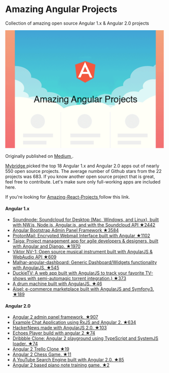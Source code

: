 # Amazing Angular Projects
Collection of amazing open source Angular 1.x & Angular 2.0 projects

<a href="https://medium.mybridge.co/18-amazing-open-source-angular-projects-dd9e81d921ee"> <img src="7.png" width="800" alt="Mybridge Medium"></a>

Originally published on <a href="https://medium.mybridge.co/18-amazing-open-source-angular-projects-dd9e81d921ee"> Medium </a>.

<a href="http://www.mybridge.co"> Mybridge </a> picked the top 18 Angular 1.x and Angular 2.0 apps out of nearly 550 open source projects. The average number of Github stars from the 22 projects was 683. If you know another open source project that is great, feel free to contribute. Let's make sure only full-working apps are included here.

If you're looking for <a href="https://github.com/jiwonbest/amazing-react-projects"> Amazing-React-Projects </a> follow this link.

#### Angular 1.x
* [Soundnode: Soundcloud for Desktop (Mac, Windows, and Linux), built with NW.js, Node.js, Angular.js, and with the Soundcloud API ★2442](https://github.com/Soundnode/soundnode-app)
* [Angular Bootstrap Admin Panel Framework ★3584](https://github.com/akveo/blur-admin)
* [ProtonMail: Encrypted Webmail Interface built with Angular ★1102](https://github.com/ProtonMail/WebClient)
* [Taiga: Project management app for agile developers & designers, built with Angular and Django. ★1970](https://github.com/taigaio/taiga-front)
* [Viktor NV-1: Open source musical instrument built with AngularJS & WebAudio API ★609](https://github.com/nicroto/viktor)
* [Malhar-angular-dashboard: Generic Dashboard/Widgets functionality with AngularJS. ★545](https://github.com/DataTorrent/malhar-angular-dashboard)
* [DuckieTV: A web app built with AngularJS to track your favorite TV-shows with semi-automagic torrent integration.) ★373](https://github.com/SchizoDuckie/DuckieTV)
* [A drum machine built with AngularJS. ★46](https://github.com/dougjohnston/angular-drum-machine)
* [Aisel: e-commerce marketplace built with AngularJS and Symfony3. ★189](https://github.com/ivanproskuryakov/Aisel)


#### Angular 2.0 
* [Angular 2 admin panel framework. ★907](https://github.com/akveo/ng2-admin)
* [Example Chat Application using RxJS and Angular 2. ★634](https://github.com/ng-book/angular2-rxjs-chat)
* [HackerNews made with AngularJS 2.0. ★103](https://github.com/hswolff/hn-ng2)
* [Echoes Player build with angular 2 ★74](https://github.com/orizens/echoes-ng2)
* [Dribbble Clone: Angular 2 playground using TypeScript and SystemJS loader. ★74](https://github.com/mohammedzamakhan/ng2-dribbble)
* [Angular 2 Trello Clone ★19](https://github.com/mrf28/a2gtm)
* [Angular 2 Chess Game. ★11](https://github.com/shlomiassaf/ng2-chess)
* [A YouTube Search Engine built with Angular 2.0. ★85](https://github.com/alexhawkins/angular2-tuber)
* [Angular 2 based piano note training game. ★2](https://github.com/JosephWoodward/Angular2PianoNoteTrainingGame)

